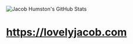 ![Jacob Humston's GitHub Stats](https://github-readme-stats.vercel.app/api?username=jacobhumston&count_private=true&show_icons=true&include_all_commits=true&theme=Gradient)

# https://lovelyjacob.com

<!-- No longer used tbh lol.
![](https://hit.yhype.me/github/profile?user_id=57332486)
-->

